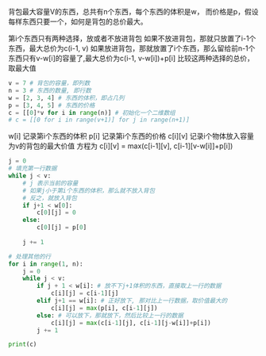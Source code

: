 背包最大容量V的东西，总共有n个东西，每个东西的体积是w，
而价格是p，假设每样东西只要一个，如何是背包的总价最大。

第i个东西只有两种选择，放或者不放进背包
如果不放进背包，那就只放置了i-1个东西，最大总价为c(i-1, v)
如果放进背包，那就放置了i个东西，那么留给前n-1个东西只有v-w[i]的容量了,最大总价为c(i-1, v-w[i])+p[i]
比较这两种选择的总价，取最大值

```python
v = 7 # 背包的容量，即列数
n = 3 # 东西的数量, 即行数
w = [2, 3, 4] # 东西的体积，即占几列
p = [3, 4, 5] # 东西的价格
c = [[0]*v for i in range(n)] # 初始化一个二维数组
# c = [[0 for i in range(v+1)] for j in range(n+1)]
```
w[i] 记录第i个东西的体积
p[i] 记录第i个东西的价格
c[i][v] 记录i个物体放入容量为v的背包的最大价值
方程为 c[i][v] = max(c[i-1][v], c[i-1][v-w[i]]+p[i])
```python
j = 0
# 填充第一行数据
while j < v:
    # j 表示当前的容量
    # 如果j小于第i个东西的体积，那么就不放入背包
    # 反之，就放入背包
    if j+1 < w[0]:
        c[0][j] = 0
    else:
        c[0][j] = p[0]
    
    j += 1

# 处理其他的行
for i in range(1, n):
    j = 0
    while j < v:
        if j + 1 < w[i]: # 放不下j+1体积的东西，直接取上一行的数据
            c[i][j] = c[i-1][j]
        elif j+1 == w[i]: # 正好放下, 那对比上一行数据，取价值最大的
            c[i][j] = max(p[i], c[i-1][j])
        else: # 可以放下，那就放下，然后比较上一行的数据
            c[i][j] = max(c[i-1][j], c[i-1][j-w[i]]+p[i])
        j += 1

print(c)

```

